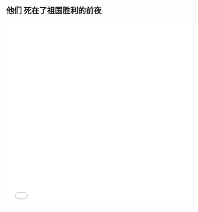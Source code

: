 ## 他们 死在了祖国胜利的前夜

<iframe src="//player.bilibili.com/player.html?aid=68180250&bvid=BV1mJ411g733&cid=118175938&page=2&danmaku=0&high_quality=1" allowfullscreen="true" width="100%" height="500" scrolling="no" frameborder="0" sandbox="allow-popups allow-top-navigation allow-same-origin allow-forms allow-scripts"></iframe>
